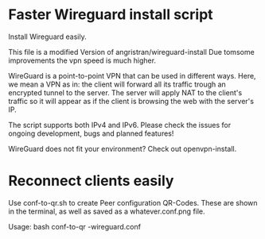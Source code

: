 # Faster Wireguard install script
Install Wireguard easily.

This file is a modified Version of angristran/wireguard-install
Due tomsome improvements the vpn speed is much higher.

WireGuard is a point-to-point VPN that can be used in different ways. Here, we mean a VPN as in: the client will forward all its traffic trough an encrypted tunnel to the server. The server will apply NAT to the client's traffic so it will appear as if the client is browsing the web with the server's IP.

The script supports both IPv4 and IPv6. Please check the issues for ongoing development, bugs and planned features!

WireGuard does not fit your environment? Check out openvpn-install.

# Reconnect clients easily
Use conf-to-qr.sh to create Peer configuration QR-Codes. These are shown in the terminal, as well as saved as a whatever.conf.png file.

Usage: bash conf-to-qr -wireguard.conf

